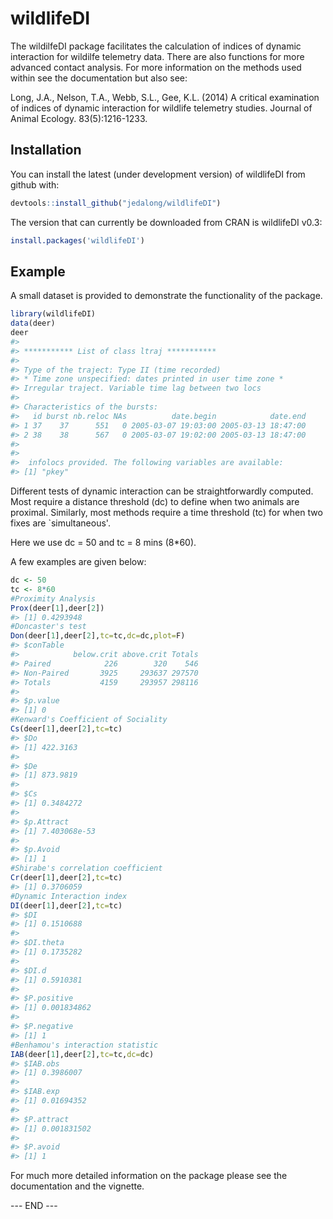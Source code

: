 
<!-- README.md is generated from README.Rmd. Please edit that file -->
wildlifeDI
==========

The wildilfeDI package facilitates the calculation of indices of dynamic interaction for wildilfe telemetry data. There are also functions for more advanced contact analysis. For more information on the methods used within see the documentation but also see:

Long, J.A., Nelson, T.A., Webb, S.L., Gee, K.L. (2014) A critical examination of indices of dynamic interaction for wildlife telemetry studies. Journal of Animal Ecology. 83(5):1216-1233.

Installation
------------

You can install the latest (under development version) of wildlifeDI from github with:

``` r
devtools::install_github("jedalong/wildlifeDI")
```

The version that can currently be downloaded from CRAN is wildlifeDI v0.3:

``` r
install.packages('wildlifeDI')
```

Example
-------

A small dataset is provided to demonstrate the functionality of the package.

``` r
library(wildlifeDI)
data(deer)
deer
#> 
#> *********** List of class ltraj ***********
#> 
#> Type of the traject: Type II (time recorded)
#> * Time zone unspecified: dates printed in user time zone *
#> Irregular traject. Variable time lag between two locs
#> 
#> Characteristics of the bursts:
#>   id burst nb.reloc NAs          date.begin            date.end
#> 1 37    37      551   0 2005-03-07 19:03:00 2005-03-13 18:47:00
#> 2 38    38      567   0 2005-03-07 19:02:00 2005-03-13 18:47:00
#> 
#> 
#>  infolocs provided. The following variables are available:
#> [1] "pkey"
```

Different tests of dynamic interaction can be straightforwardly computed. Most require a distance threshold (dc) to define when two animals are proximal. Similarly, most methods require a time threshold (tc) for when two fixes are \`simultaneous'.

Here we use dc = 50 and tc = 8 mins (8\*60).

A few examples are given below:

``` r
dc <- 50
tc <- 8*60
#Proximity Analysis
Prox(deer[1],deer[2])
#> [1] 0.4293948
#Doncaster's test
Don(deer[1],deer[2],tc=tc,dc=dc,plot=F)
#> $conTable
#>            below.crit above.crit Totals
#> Paired            226        320    546
#> Non-Paired       3925     293637 297570
#> Totals           4159     293957 298116
#> 
#> $p.value
#> [1] 0
#Kenward's Coefficient of Sociality
Cs(deer[1],deer[2],tc=tc)
#> $Do
#> [1] 422.3163
#> 
#> $De
#> [1] 873.9819
#> 
#> $Cs
#> [1] 0.3484272
#> 
#> $p.Attract
#> [1] 7.403068e-53
#> 
#> $p.Avoid
#> [1] 1
#Shirabe's correlation coefficient
Cr(deer[1],deer[2],tc=tc)
#> [1] 0.3706059
#Dynamic Interaction index
DI(deer[1],deer[2],tc=tc)
#> $DI
#> [1] 0.1510688
#> 
#> $DI.theta
#> [1] 0.1735282
#> 
#> $DI.d
#> [1] 0.5910381
#> 
#> $P.positive
#> [1] 0.001834862
#> 
#> $P.negative
#> [1] 1
#Benhamou's interaction statistic
IAB(deer[1],deer[2],tc=tc,dc=dc)
#> $IAB.obs
#> [1] 0.3986007
#> 
#> $IAB.exp
#> [1] 0.01694352
#> 
#> $P.attract
#> [1] 0.001831502
#> 
#> $P.avoid
#> [1] 1
```

For much more detailed information on the package please see the documentation and the vignette.

--- END ---
